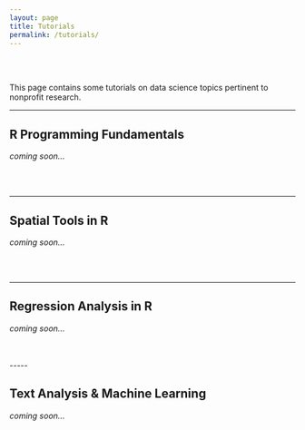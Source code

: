 ```yaml
---
layout: page
title: Tutorials
permalink: /tutorials/
---
```


<br>
<br>

This page contains some tutorials on data science topics pertinent to nonprofit research. 


------

## R Programming Fundamentals

*coming soon...*

<br>
<br>




-----

## Spatial Tools in R

*coming soon...*

<br>
<br>



------

## Regression Analysis in R

*coming soon...*





<br>
<br>
-----

## Text Analysis & Machine Learning

*coming soon...*


